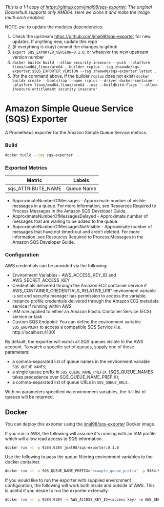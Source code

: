 _This is a 1:1 copy of https://github.com/jmal98/sqs-exporter. The original Dockerhub supports only AMD64.
Here we clone it and make the image multi-arch enabled._

NOTE-zw: to update the modules dependencies:

1. Check the upstream https://github.com/jmal98/sqs-exporter for new updates. If anything new, update this repo
2. (if everything is okay) commit the changes to github
3. `export SQS_EXPORTER_VERSION=0.1.0`, or whatever the new upstream version number
4. `docker buildx build --allow security.insecure --push --platform linux/amd64,linux/arm64 --builder rcplus --tag zhaowde/sqs-exporter:$SQS_EXPORTER_VERSION --tag zhaowde/sqs-exporter:latest .`
5. (for the command above, if the builder `rcplus` does not exist) `docker buildx create --bootstrap --name rcplus --driver docker-container --platform linux/amd64,linux/arm64 --use --buildkitd-flags '--allow-insecure-entitlement security.insecure'`

# Amazon Simple Queue Service (SQS) Exporter

A Prometheus exporter for the Amazon Simple Queue Service metrics.

### Build
```bash
docker build --tag sqs-exporter  .
```

### Exported Metrics

| Metric  | Labels |
| ------  | ------ |
| sqs_ATTRIBUTE_NAME | Queue Name |



* ApproximateNumberOfMessages - Approximate number of visible messages in a queue. For more information, see Resources Required to Process Messages in the Amazon SQS Developer Guide.
* ApproximateNumberOfMessagesDelayed - Approximate number of messages that are waiting to be added to the queue.
* ApproximateNumberOfMessagesNotVisible - Approximate number of messages that have not timed-out and aren't deleted. For more information, see Resources Required to Process Messages in the Amazon SQS Developer Guide.

### Configuration
AWS credentials can be provided via the following:

* Environment Variables - AWS_ACCESS_KEY_ID and AWS_SECRET_ACCESS_KEY
* Credentials delivered through the Amazon EC2 container service if AWS_CONTAINER_CREDENTIALS_RELATIVE_URI" environment variable is set and security manager has permission to access the variable,
* Instance profile credentials delivered through the Amazon EC2 metadata service if running within AWS
* IAM role applied to either an Amazon Elastic Container Service (ECS) service or task
* Custom SQS Endpoint: You can define the environment variable `SQS_ENDPOINT` to access a compatible SQS Service (i.e. http://localhost:4100)

By default, the exporter will watch all SQS queues visible to the AWS account. To watch a specific set of queues, supply one of these parameters:
* a comma-separated list of queue names in the environment variable `SQS_QUEUE_NAMES`;
* a single queue prefix in `SQS_QUEUE_NAME_PREFIX`. (SQS_QUEUE_NAMES takes precedence over SQS_QUEUE_NAME_PREFIX);
* a comma-separated list of queue URLs in `SQS_QUEUE_URLS`.

With no parameters specified via environment variables, the full list of queues will be returned.

## Docker

You can deploy this exporter using the [jmal98/sqs-exporter](https://hub.docker.com/r/jmal98/sqs-exporter/) Docker image.

If you run in AWS, the following will assume it's running with an IAM profile which will allow read access to SQS information.

```bash
docker run -d -p 9384:9384 jmal98/sqs-exporter:0.1.0
```

Use the following to pass the queue filtering environment variables to the docker container.

```bash
docker run -d -e SQS_QUEUE_NAME_PREFIX='example_queue_prefix' -p 9384:9384 jmal98/sqs-exporter:0.1.0
```

If you would like to run the exporter with supplied environment configuration, the following will work both inside and outside of AWS.  This is useful if you desire to run the exporter externally.

```bash
docker run -d -p 9384:9384 -e AWS_ACCESS_KEY_ID=<access key> -e AWS_SECRET_ACCESS_KEY=<secret key> -e AWS_REGION=<region>  jmal98/sqs-exporter:0.1.0
```
